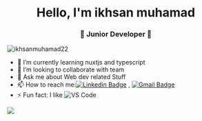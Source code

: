
<h1 align="center"> Hello, I'm ikhsan muhamad</h1>
<h3 align="center">🚀 Junior Developer 🚀</h3>

<p align="left"> <img src="https://komarev.com/ghpvc/?username=ikhsanmuhamad22" alt="ikhsanmuhamad22" /> </p>

- 🌱 I’m currently learning nuxtjs and typescript
- 👯 I’m looking to collaborate with team
- 💬 Ask me about Web dev related Stuff
- 📫 How to reach me:[![Linkedin Badge](https://img.shields.io/badge/-LinkedIn-blue?style=flat-square&logo=Linkedin&logoColor=white&link=)](https://www.linkedin.com/in/ihsan-muhamad-a15698242/) 
, [![Gmail Badge](https://img.shields.io/badge/-Gmail-c14438?style=flat-square&logo=Gmail&logoColor=white&link=mailto:dubey.abhinav76@gmail.com)](mailto:ikhsanmuhamad3885@gmail.com)
- ⚡ Fun fact: I like ![VS Code](http://img.shields.io/badge/-VS%20Code-007ACC?style=flat-square&logo=visual-studio-code&logoColor=000000)

![](https://github.com/abhinavdubeyad9/github-stats/blob/master/generated/overview.svg)
